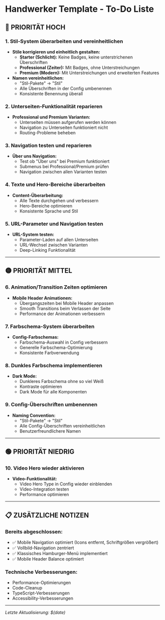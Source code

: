 # Handwerker Template - To-Do Liste

## 🔴 PRIORITÄT HOCH

### 1. Stil-System überarbeiten und vereinheitlichen
- **Stile korrigieren und einheitlich gestalten:**
  - **Starter (Schlicht):** Keine Badges, keine unterstrichenen Überschriften
  - **Professional (Zeiter):** Mit Badges, ohne Unterstreichungen
  - **Premium (Modern):** Mit Unterstreichungen und erweiterten Features
- **Namen vereinheitlichen:**
  - "Stil-Pakete" → "Stil"
  - Alle Überschriften in der Config umbenennen
  - Konsistente Benennung überall

### 2. Unterseiten-Funktionalität reparieren
- **Professional und Premium Varianten:**
  - Unterseiten müssen aufgerufen werden können
  - Navigation zu Unterseiten funktioniert nicht
  - Routing-Probleme beheben

### 3. Navigation testen und reparieren
- **Über uns Navigation:**
  - Test ob "Über uns" bei Premium funktioniert
  - Submenus bei Professional/Premium prüfen
  - Navigation zwischen allen Varianten testen

### 4. Texte und Hero-Bereiche überarbeiten
- **Content-Überarbeitung:**
  - Alle Texte durchgehen und verbessern
  - Hero-Bereiche optimieren
  - Konsistente Sprache und Stil

### 5. URL-Parameter und Navigation testen
- **URL-System testen:**
  - Parameter-Laden auf allen Unterseiten
  - URL-Wechsel zwischen Varianten
  - Deep-Linking Funktionalität

---

## 🟡 PRIORITÄT MITTEL

### 6. Animation/Transition Zeiten optimieren
- **Mobile Header Animationen:**
  - Übergangszeiten bei Mobile Header anpassen
  - Smooth Transitions beim Verlassen der Seite
  - Performance der Animationen verbessern

### 7. Farbschema-System überarbeiten
- **Config-Farbschemas:**
  - Farbschema-Auswahl in Config verbessern
  - Generelle Farbschema-Optimierung
  - Konsistente Farbverwendung

### 8. Dunkles Farbschema implementieren
- **Dark Mode:**
  - Dunkleres Farbschema ohne so viel Weiß
  - Kontraste optimieren
  - Dark Mode für alle Komponenten

### 9. Config-Überschriften umbenennen
- **Naming Convention:**
  - "Stil-Pakete" → "Stil"
  - Alle Config-Überschriften vereinheitlichen
  - Benutzerfreundlichere Namen

---

## 🟢 PRIORITÄT NIEDRIG

### 10. Video Hero wieder aktivieren
- **Video-Funktionalität:**
  - Video Hero Type in Config wieder einblenden
  - Video-Integration testen
  - Performance optimieren

---

## 📋 ZUSÄTZLICHE NOTIZEN

### Bereits abgeschlossen:
- ✅ Mobile Navigation optimiert (Icons entfernt, Schriftgrößen vergrößert)
- ✅ Vollbild-Navigation zentriert
- ✅ Klassisches Hamburger-Menü implementiert
- ✅ Mobile Header Balance optimiert

### Technische Verbesserungen:
- Performance-Optimierungen
- Code-Cleanup
- TypeScript-Verbesserungen
- Accessibility-Verbesserungen

---

*Letzte Aktualisierung: $(date)*
